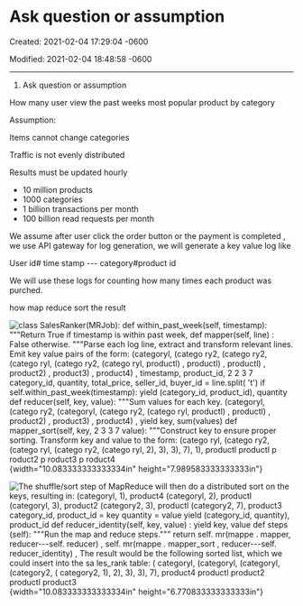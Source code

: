 # Ask question or assumption

Created: 2021-02-04 17:29:04 -0600

Modified: 2021-02-04 18:48:58 -0600

---

1.  Ask question or assumption

How many user view the past weeks most popular product by category



Assumption:



Items cannot change categories



Traffic is not evenly distributed

Results must be updated hourly



- 10 million products
- 1000 categories
- 1 billion transactions per month
- 100 billion read requests per month







We assume after user click the order button or the payment is completed , we use API gateway for log generation, we will generate a key value log like



User id# time stamp --- category#product id



We will use these logs for counting how many times each product was purched.





how map reduce sort the result



![class SalesRanker(MRJob): def within_past_week(self, timestamp): """Return True if timestamp is within past week, def mapper(self, line) : False otherwise. """Parse each log line, extract and transform relevant lines. Emit key value pairs of the form: (categoryl, (catego ry2, (catego ry2, (catego ryl, (catego ry2, (catego ryl, productl) , productl) , productl) , product2) , product3) , product4) , timestamp, product_id, 2 2 3 7 category_id, quantity, total_price, seller_id, buyer_id = line.split( 't') if self.within_past_week(timestamp): yield (category_id, product_id), quantity def reducer(self, key, value): """Sum values for each key. (categoryl, (catego ry2, (categoryl, (catego ry2, (catego ryl, productl) , productl) , product2) , product3) , product4) , yield key, sum(values) def mapper_sort(self, key, 2 3 3 7 value): """Construct key to ensure proper sorting. Transform key and value to the form: (catego ryl, (catego ry2, (catego ryl, (catego ry2, (catego ryl, 2), 3), 3), 7), 1), productl productl p roduct2 p roduct3 p roduct4 ](../../media/Steam^JCollection-Amazon-sales_rank-Ask-question-or-assumption-image1.png){width="10.083333333333334in" height="7.989583333333333in"}



![The shuffle/sort step of MapReduce will then do a distributed sort on the keys, resulting in: (categoryl, 1), product4 (categoryl, 2), productl (categoryl, 3), product2 (category2, 3), productl (category2, 7), product3 category_id, product_id = key quantity = value yield (category_id, quantity), product_id def reducer_identity(self, key, value) : yield key, value def steps (self): """Run the map and reduce steps.""" return self. mr(mappe . mapper, reducer---self. reducer) , self. mr(mappe . mapper_sort , reducer---self. reducer_identity) , The result would be the following sorted list, which we could insert into the sa les_rank table: ( categoryl, (categoryl, (categoryl, (category2, ( category2, 1), 2), 3), 3), 7), product4 productl product2 productl product3 ](../../media/Steam^JCollection-Amazon-sales_rank-Ask-question-or-assumption-image2.png){width="10.083333333333334in" height="6.770833333333333in"}






